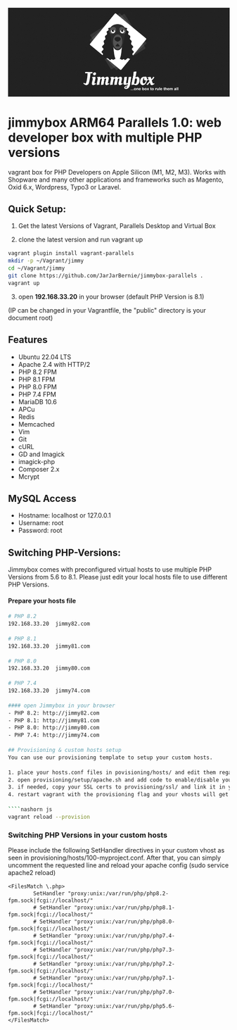 ![alt tag](https://raw.githubusercontent.com/JarJarBernie/jimmybox/master/public/src/jimmybox.png)

# jimmybox ARM64 Parallels 1.0: web developer box with multiple PHP versions
vagrant box for PHP Developers on Apple Silicon (M1, M2, M3). Works with Shopware and many other applications and frameworks such as Magento, Oxid 6.x, Wordpress, Typo3 or Laravel.

## Quick Setup:
1) Get the latest Versions of Vagrant, Parallels Desktop and Virtual Box

2) clone the latest version and run vagrant up
```bash
vagrant plugin install vagrant-parallels
mkdir -p ~/Vagrant/jimmy
cd ~/Vagrant/jimmy
git clone https://github.com/JarJarBernie/jimmybox-parallels .
vagrant up
```

3) open **192.168.33.20** in your browser (default PHP Version is 8.1)

(IP can be changed in your Vagrantfile, the "public" directory is your document root)

## Features
- Ubuntu 22.04 LTS
- Apache 2.4 with HTTP/2
- PHP 8.2 FPM
- PHP 8.1 FPM
- PHP 8.0 FPM
- PHP 7.4 FPM
- MariaDB 10.6
- APCu
- Redis
- Memcached
- Vim
- Git
- cURL
- GD and Imagick
- imagick-php
- Composer 2.x
- Mcrypt

## MySQL Access

- Hostname: localhost or 127.0.0.1
- Username: root
- Password: root

## Switching PHP-Versions:

Jimmybox comes with preconfigured virtual hosts to use multiple PHP Versions from 5.6 to 8.1. Please just edit your local hosts file to use different PHP Versions.

#### Prepare your hosts file

```bash
# PHP 8.2
192.168.33.20  jimmy82.com

# PHP 8.1
192.168.33.20  jimmy81.com

# PHP 8.0
192.168.33.20  jimmy80.com

# PHP 7.4
192.168.33.20  jimmy74.com

#### open Jimmybox in your browser
- PHP 8.2: http://jimmy82.com
- PHP 8.1: http://jimmy81.com
- PHP 8.0: http://jimmy80.com
- PHP 7.4: http://jimmy74.com

## Provisioning & custom hosts setup
You can use our provisioning template to setup your custom hosts.

1. place your hosts.conf files in povisioning/hosts/ and edit them regarding to your needs
2. open provisioning/setup/apache.sh and add code to enable/disable your custom hosts. This will ensure that your hosts only will be enabled if the directory exists.
3. if needed, copy your SSL certs to provisioning/ssl/ and link it in your custom hosts config file
4. restart vagrant with the provisioning flag and your vhosts will get enabled if the vhosts dir exists.

````nashorn js
vagrant reload --provision
````

### Switching PHP Versions in your custom hosts

Please include the following SetHandler directives in your custom vhost as seen in provisioning/hosts/100-myproject.conf.
After that, you can simply uncomment the requested line and reload your apache config (sudo service apache2 reload)

```
<FilesMatch \.php>
        SetHandler "proxy:unix:/var/run/php/php8.2-fpm.sock|fcgi://localhost/"
        # SetHandler "proxy:unix:/var/run/php/php8.1-fpm.sock|fcgi://localhost/"
        # SetHandler "proxy:unix:/var/run/php/php8.0-fpm.sock|fcgi://localhost/"
        # SetHandler "proxy:unix:/var/run/php/php7.4-fpm.sock|fcgi://localhost/"
        # SetHandler "proxy:unix:/var/run/php/php7.3-fpm.sock|fcgi://localhost/"
        # SetHandler "proxy:unix:/var/run/php/php7.2-fpm.sock|fcgi://localhost/"
        # SetHandler "proxy:unix:/var/run/php/php7.1-fpm.sock|fcgi://localhost/"
        # SetHandler "proxy:unix:/var/run/php/php7.0-fpm.sock|fcgi://localhost/"
        # SetHandler "proxy:unix:/var/run/php/php5.6-fpm.sock|fcgi://localhost/"
</FilesMatch>
```
